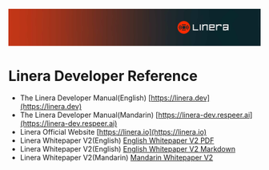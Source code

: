 ![The Linera banner](../README.assets/Linera-Header_1920x284px.svg)

# Linera Developer Reference

- The Linera Developer Manual(English) [https://linera.dev](https://linera.dev)
- The Linera Developer Manual(Mandarin) [https://linera-dev.respeer.ai](https://linera-dev.respeer.ai)
- Linera Official Website [https://linera.io](https://linera.io)
- Linera Whitepaper V2(English) [English Whitepaper V2 PDF](https://static1.squarespace.com/static/62d6e9b8bf6051136f934527/t/64ddbbe4cb495e1b1b37f678/1692253157602/Linera_whitepaper_v2.pdf)
- Linera Whitepaper V2(English) [English Whitepaper V2 Markdown](https://github.com/respeer-ai/linera-whitepaper/blob/master/LineraWhitepaperEN.md)
- Linera Whitepaper V2(Mandarin) [Mandarin Whitepaper V2](https://github.com/respeer-ai/linera-whitepaper/blob/master/LineraWhitepaperCN.md)
